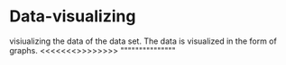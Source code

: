 # Data-visualizing
visiualizing the data of the data set.
The data is visualized in the form of graphs.
<<<<<<<>>>>>>>>
"""""""""""""""
